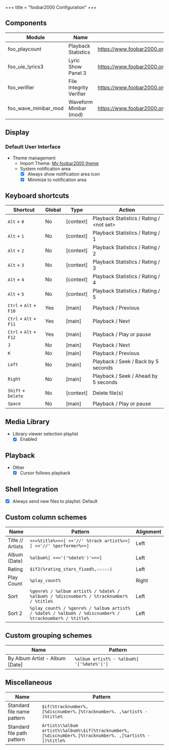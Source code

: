 +++
title = "foobar2000 Configuration"
+++

## Components

| Module               | Name                    | Link                                                              |
| -------------------- | ----------------------- | ----------------------------------------------------------------- |
| foo_playcount        | Playback Statistics     | <https://www.foobar2000.org/components/view/foo_playcount>        |
| foo_uie_lyrics3      | Lyric Show Panel 3      | <https://www.foobar2000.org/components/view/foo_uie_lyrics3>      |
| foo_verifier         | File Integrity Verifier | <https://www.foobar2000.org/components/view/foo_verifier>         |
| foo_wave_minibar_mod | Waveform Minibar (mod)  | <https://www.foobar2000.org/components/view/foo_wave_minibar_mod> |

## Display

### Default User Interface

- Theme management
  - Import Theme: [My foobar2000 theme](https://efanzh.org/resources/foobar2000-theme.fth)
  - System notification area
    - [x] Always show notification area icon
    - [x] Minimize to notification area

## Keyboard shortcuts

| Shortcut               | Global | Type      | Action                                    |
| ---------------------- | ------ | --------- | ----------------------------------------- |
| `Alt` + `0`            | No     | [context] | Playback Statistics / Rating / \<not set> |
| `Alt` + `1`            | No     | [context] | Playback Statistics / Rating / 1          |
| `Alt` + `2`            | No     | [context] | Playback Statistics / Rating / 2          |
| `Alt` + `3`            | No     | [context] | Playback Statistics / Rating / 3          |
| `Alt` + `4`            | No     | [context] | Playback Statistics / Rating / 4          |
| `Alt` + `5`            | No     | [context] | Playback Statistics / Rating / 5          |
| `Ctrl` + `Alt` + `F10` | Yes    | [main]    | Playback / Previous                       |
| `Ctrl` + `Alt` + `F11` | Yes    | [main]    | Playback / Next                           |
| `Ctrl` + `Alt` + `F12` | Yes    | [main]    | Playback / Play or pause                  |
| `J`                    | No     | [main]    | Playback / Next                           |
| `K`                    | No     | [main]    | Playback / Previous                       |
| `Left`                 | No     | [main]    | Playback / Seek / Back by 5 seconds       |
| `Right`                | No     | [main]    | Playback / Seek / Ahead by 5 seconds      |
| `Shift` + `Delete`     | No     | [context] | Delete file(s)                            |
| `Space`                | No     | [main]    | Playback / Play or pause                  |

## Media Library

- Library viewer selection playlist
  - [x] Enabled

## Playback

- Other
  - [x] Cursor follows playback

## Shell Integration

- [x] Always send new files to playlist: Default

## Custom column schemes

| Name             | Pattern                                                                                               | Alignment |
| ---------------- | ----------------------------------------------------------------------------------------------------- | --------- |
| Title // Artists | `>>>%title%<<<[ <<'//' %track artist%>>][ <<'//' %performer%>>]`                                      | Left      |
| Album (Date)     | `%album%[ <<<'('%date%')'>>>]`                                                                        | Left      |
| Rating           | `$if2(%rating_stars_fixed%,☆☆☆☆☆)`                                                                    | Left      |
| Play Count       | `%play_count%`                                                                                        | Right     |
| Sort             | `%genre% / %album artist% / %date% / %album% / %discnumber% / %tracknumber% / %title%`                | Left      |
| Sort 2           | `%play_count% / %genre% / %album artist% / %date% / %album% / %discnumber% / %tracknumber% / %title%` | Left      |

## Custom grouping schemes

| Name                           | Pattern                                   |
| ------------------------------ | ----------------------------------------- |
| By Album Artist - Album [Date] | `%album artist% - %album%[ '['%date%']']` |

## Miscellaneous

| Name                       | Pattern                                                                                                 |
| -------------------------- | ------------------------------------------------------------------------------------------------------- |
| Standard file name pattern | `$if(%tracknumber%,[%discnumber%.]%tracknumber%. ,%artist% - )%title%`                                  |
| Standard file path pattern | `Artists\%album artist%\%album%\$if(%tracknumber%,[%discnumber%.]%tracknumber%. ,[%artist% - ])%title%` |
